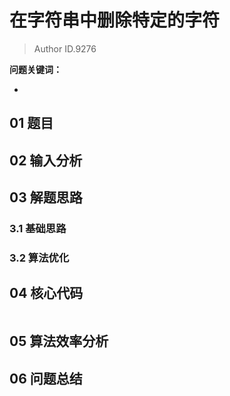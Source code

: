 # 在字符串中删除特定的字符
> Author ID.9276 

**问题关键词：**

- 

## 01 题目



## 02 输入分析



## 03 解题思路

### 3.1 基础思路



### 3.2 算法优化



## 04 核心代码

```c++

```



## 05 算法效率分析



## 06 问题总结

